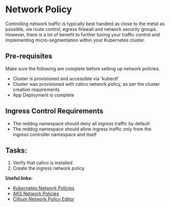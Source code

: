 # Network Policy

Controlling network traffic is typically best handled as close to the metal as possible, via route control, egress firewall and network security groups. However, there is a lot of benefit to further tuning your traffic control and implementing micro-segmentation within your Kubernetes cluster. 

## Pre-requisites

Make sure the following are complete before setting up network policies.

* Cluster is provisioned and accessible via 'kubectl'
* Cluster was provisioned with calico network policy, as per the cluster creation requirements
* App Deployment is complete

## Ingress Control Requirements

* The reddog namespace should deny all ingress traffic by default
* The reddog namespace should allow ingress traffic only from the ingress controller namespace and itself

## Tasks:

1. Verify that calico is installed
2. Create the ingress network policy

**Useful links:**

* [Kubernetes Network Policies](https://kubernetes.io/docs/concepts/services-networking/network-policies/)
* [AKS Network Policies](https://docs.microsoft.com/en-us/azure/aks/use-network-policies)
* [Cillium Network Policy Editor](https://editor.cilium.io/)
